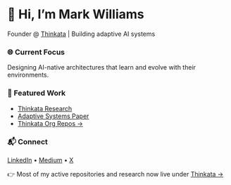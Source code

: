 # 👋 Hi, I’m Mark Williams
Founder @ [Thinkata](https://github.com/Thinkata) | Building adaptive AI systems

### 🌐 Current Focus
Designing AI-native architectures that learn and evolve with their environments.

### 🧩 Featured Work
- [Thinkata Research](https://thinkata.com)
- [Adaptive Systems Paper](https://medium.com/@markjwilliams)
- [Thinkata Org Repos →](https://github.com/Thinkata)

### 📬 Connect
[LinkedIn](https://linkedin.com/in/mark-williams-founder) • [Medium](https://markjwilliams.medium.com) • [X](https://x.com/ThinkataUSA)

👉 Most of my active repositories and research now live under [Thinkata →](https://github.com/Thinkata)
